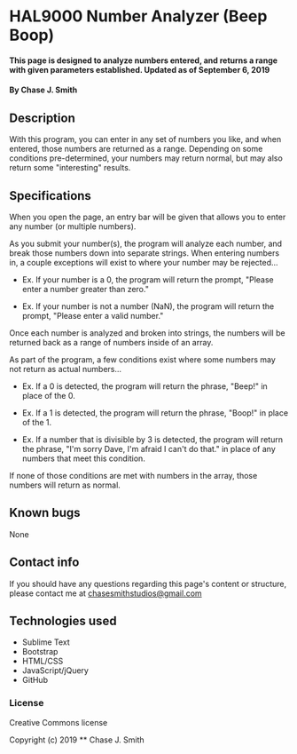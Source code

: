 # HAL9000 Number Analyzer (Beep Boop)

#### This page is designed to analyze numbers entered, and returns a range with given parameters established. Updated as of September 6, 2019

#### By Chase J. Smith

## Description

With this program, you can enter in any set of numbers you like, and when entered, those numbers are returned as a range. Depending on some conditions pre-determined, your numbers may return normal, but may also return some "interesting" results.

## Specifications

When you open the page, an entry bar will be given that allows you to enter any number (or multiple numbers).

As you submit your number(s), the program will analyze each number, and break those numbers down into separate strings. When entering numbers in, a couple exceptions will exist to where your number may be rejected...

* Ex. If your number is a 0, the program will return the prompt, "Please enter a number greater than zero."

* Ex. If your number is not a number (NaN), the program will return the prompt, "Please enter a valid number."  

Once each number is analyzed and broken into strings, the numbers will be returned back as a range of numbers inside of an array.

As part of the program, a few conditions exist where some numbers may not return as actual numbers...

* Ex. If a 0 is detected, the program will return the phrase, "Beep!" in place of the 0.

* Ex. If a 1 is detected, the program will return the phrase, "Boop!" in place of the 1.

* Ex. If a number that is divisible by 3 is detected, the program will return the phrase, "I'm sorry Dave, I'm afraid I can't do that." in place of any numbers that meet this condition.

If none of those conditions are met with numbers in the array, those numbers will return as normal.

## Known bugs

None

## Contact info

If you should have any questions regarding this page's content or structure, please contact me at chasesmithstudios@gmail.com

## Technologies used

* Sublime Text
* Bootstrap
* HTML/CSS
* JavaScript/jQuery
* GitHub

### License

Creative Commons license

Copyright (c) 2019 ** Chase J. Smith